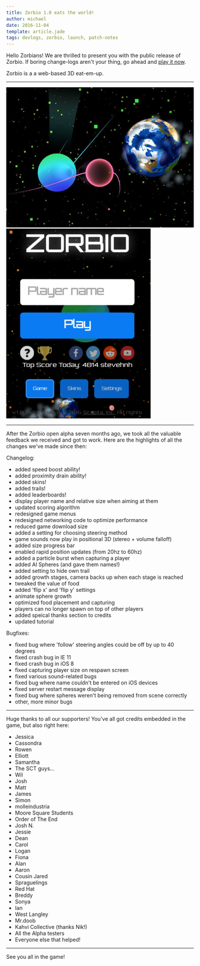 ```yaml
---
title: Zorbio 1.0 eats the world!
author: michael
date: 2016-11-04
template: article.jade
tags: devlogs, zorbio, launch, patch-notes
---
```


Hello Zorbians!  We are thrilled to present you with the public release of
Zorbio.  If boring change-logs aren't your thing, go ahead and [play it
now](http://zor.bio).

Zorbio is a a web-based 3D eat-em-up.

----

<img src="game.jpg" alt="zorbio screenshot" />

<img src="ui.png" alt="zorbio UI" />

----

After the Zorbio open alpha seven months ago, we took all the valuable feedback
we received and got to work.  Here are the highlights of all the changes we've
made since then:

Changelog:

 - added speed boost ability!
 - added proximity drain ability!
 - added skins!
 - added trails!
 - added leaderboards!
 - display player name and relative size when aiming at them
 - updated scoring algorithm
 - redesigned game menus
 - redesigned networking code to optimize performance
 - reduced game download size
 - added a setting for choosing steering method
 - game sounds now play in positional 3D (stereo + volume falloff)
 - added size progress bar
 - enabled rapid position updates (from 20hz to 60hz)
 - added a particle burst when capturing a player
 - added AI Spheres (and gave them names!)
 - added setting to hide own trail
 - added growth stages, camera backs up when each stage is reached
 - tweaked the value of food
 - added 'flip x' and 'flip y' settings
 - animate sphere growth
 - optimized food placement and capturing
 - players can no longer spawn on top of other players
 - added speical thanks section to credits
 - updated tutorial

Bugfixes:

 - fixed bug where 'follow' steering angles could be off by up to 40 degrees
 - fixed crash bug in IE 11
 - fixed crash bug in iOS 8
 - fixed capturing player size on respawn screen
 - fixed various sound-related bugs
 - fixed bug where name couldn't be entered on iOS devices
 - fixed server restart message display
 - fixed bug where spheres weren't being removed from scene correctly
 - other, more minor bugs

----

Huge thanks to all our supporters!  You've all got credits embedded in the
game, but also right here:

 - Jessica
 - Cassondra
 - Rowen
 - Elliott
 - Samantha
 - The SCT guys...
 - Wil
 - Josh
 - Matt
 - James
 - Simon
 - molleindustria
 - Moore Square Students
 - Order of The End
 - Josh N.
 - Jessie
 - Dean
 - Carol
 - Logan
 - Fiona
 - Alan
 - Aaron
 - Cousin Jared
 - Spraguelings
 - Red Hat
 - Breddy
 - Sonya
 - Ian
 - West Langley
 - Mr.doob
 - Kahvi Collective (thanks Nik!)
 - All the Alpha testers
 - Everyone else that helped!

----

See you all in the game!
